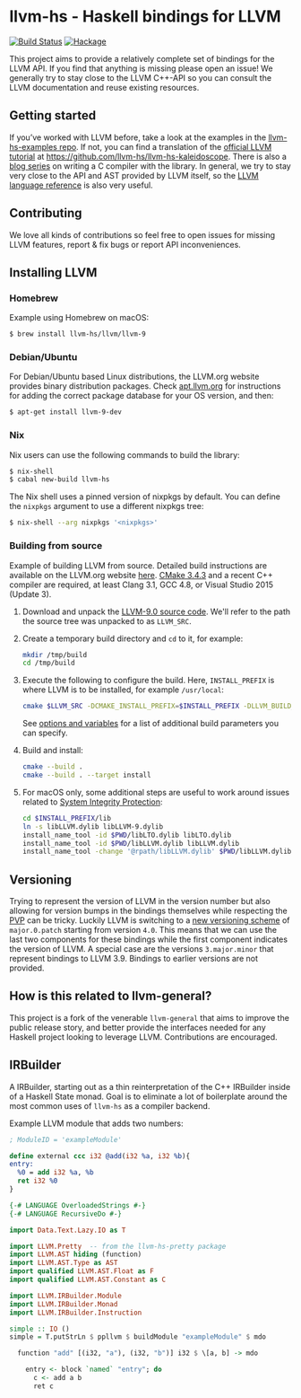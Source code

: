# llvm-hs - Haskell bindings for LLVM

[![Build Status](https://travis-ci.org/llvm-hs/llvm-hs.svg?branch=llvm-6)](https://travis-ci.org/llvm-hs/llvm-hs) [![Hackage](https://img.shields.io/hackage/v/llvm-hs.svg)](https://hackage.haskell.org/package/llvm-hs)

This project aims to provide a relatively complete set of bindings for
the LLVM API. If you find that anything is missing please open an
issue! We generally try to stay close to the LLVM C++-API so you can
consult the LLVM documentation and reuse existing resources.

## Getting started

If you’ve worked with LLVM before, take a look at the examples in the
[llvm-hs-examples repo](https://github.com/llvm-hs/llvm-hs-examples).
If not, you can find a translation of the [official LLVM
tutorial](http://llvm.org/docs/tutorial/#kaleidoscope-implementing-a-language-with-llvm)
at https://github.com/llvm-hs/llvm-hs-kaleidoscope. There is also a
[blog series](https://blog.josephmorag.com/tags/llvm/) on writing a C
compiler with the library. In general, we try to stay very close to
the API and AST provided by LLVM itself, so the [LLVM language
reference](http://llvm.org/docs/LangRef.html) is also very useful.

## Contributing

We love all kinds of contributions so feel free to open issues for
missing LLVM features, report & fix bugs or report API
inconveniences.

## Installing LLVM

### Homebrew

Example using Homebrew on macOS:

```bash
$ brew install llvm-hs/llvm/llvm-9
```

### Debian/Ubuntu

For Debian/Ubuntu based Linux distributions, the LLVM.org website provides
binary distribution packages. Check [apt.llvm.org](http://apt.llvm.org/) for
instructions for adding the correct package database for your OS version, and
then:

```bash
$ apt-get install llvm-9-dev
```

### Nix

Nix users can use the following commands to build the library:

```bash
$ nix-shell
$ cabal new-build llvm-hs
```

The Nix shell uses a pinned version of nixpkgs by default.
You can define the `nixpkgs` argument to use a different nixpkgs tree:

```bash
$ nix-shell --arg nixpkgs '<nixpkgs>'
```

### Building from source

Example of building LLVM from source. Detailed build instructions are available
on the LLVM.org website [here](http://llvm.org/docs/CMake.html). [CMake
3.4.3](http://www.cmake.org/cmake/resources/software.html) and a recent C++
compiler are required, at least Clang 3.1, GCC 4.8, or Visual Studio 2015
(Update 3).

  1. Download and unpack the [LLVM-9.0 source code](http://releases.llvm.org/9.0.0/llvm-9.0.0.src.tar.xz).
     We'll refer to the path the source tree was unpacked to as `LLVM_SRC`.

  2. Create a temporary build directory and `cd` to it, for example:
     ```sh
     mkdir /tmp/build
     cd /tmp/build
     ```

  3. Execute the following to configure the build. Here, `INSTALL_PREFIX` is
     where LLVM is to be installed, for example `/usr/local`:
     ```sh
     cmake $LLVM_SRC -DCMAKE_INSTALL_PREFIX=$INSTALL_PREFIX -DLLVM_BUILD_LLVM_DYLIB=True -DLLVM_LINK_LLVM_DYLIB=True
     ```
     See [options and variables](http://llvm.org/docs/CMake.html#options-and-variables)
     for a list of additional build parameters you can specify.

  4. Build and install:
     ```sh
     cmake --build .
     cmake --build . --target install
     ```

  5. For macOS only, some additional steps are useful to work around issues related
     to [System Integrity Protection](https://en.wikipedia.org/wiki/System_Integrity_Protection):
     ```sh
     cd $INSTALL_PREFIX/lib
     ln -s libLLVM.dylib libLLVM-9.dylib
     install_name_tool -id $PWD/libLTO.dylib libLTO.dylib
     install_name_tool -id $PWD/libLLVM.dylib libLLVM.dylib
     install_name_tool -change '@rpath/libLLVM.dylib' $PWD/libLLVM.dylib libLTO.dylib
     ```


## Versioning

Trying to represent the version of LLVM in the version number but also
allowing for version bumps in the bindings themselves while respecting
the [PVP](http://pvp.haskell.org/) can be tricky. Luckily LLVM is
switching to a
[new versioning scheme](http://blog.llvm.org/2016/12/llvms-new-versioning-scheme.html)
of `major.0.patch` starting from version `4.0`. This means that we can
use the last two components for these bindings while the first
component indicates the version of LLVM. A special case are the
versions `3.major.minor` that represent bindings to LLVM 3.9. Bindings
to earlier versions are not provided.

## How is this related to llvm-general?

This project is a fork of the venerable `llvm-general` that aims to improve the public release story, and better provide the interfaces needed for any Haskell project looking to leverage LLVM. Contributions are encouraged.

## IRBuilder

A IRBuilder, starting out as a thin reinterpretation of the C++ IRBuilder inside
of a Haskell State monad. Goal is to eliminate a lot of boilerplate around the
most common uses of `llvm-hs` as a compiler backend.

Example LLVM module that adds two numbers:

```llvm
; ModuleID = 'exampleModule'

define external ccc i32 @add(i32 %a, i32 %b){
entry:
  %0 = add i32 %a, %b
  ret i32 %0
}
```

```haskell
{-# LANGUAGE OverloadedStrings #-}
{-# LANGUAGE RecursiveDo #-}

import Data.Text.Lazy.IO as T

import LLVM.Pretty  -- from the llvm-hs-pretty package
import LLVM.AST hiding (function)
import LLVM.AST.Type as AST
import qualified LLVM.AST.Float as F
import qualified LLVM.AST.Constant as C

import LLVM.IRBuilder.Module
import LLVM.IRBuilder.Monad
import LLVM.IRBuilder.Instruction

simple :: IO ()
simple = T.putStrLn $ ppllvm $ buildModule "exampleModule" $ mdo

  function "add" [(i32, "a"), (i32, "b")] i32 $ \[a, b] -> mdo

    entry <- block `named` "entry"; do
      c <- add a b
      ret c
```
